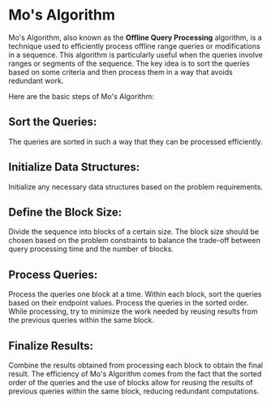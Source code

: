 # Mo's Algorithm

Mo's Algorithm, also known as the **Offline Query Processing** algorithm, is a technique used to efficiently process offline range queries or modifications in a sequence. This algorithm is particularly useful when the queries involve ranges or segments of the sequence. The key idea is to sort the queries based on some criteria and then process them in a way that avoids redundant work.

Here are the basic steps of Mo's Algorithm:

## Sort the Queries:
The queries are sorted in such a way that they can be processed efficiently.

## Initialize Data Structures:
Initialize any necessary data structures based on the problem requirements.

## Define the Block Size:
Divide the sequence into blocks of a certain size. The block size should be chosen based on the problem constraints to balance the trade-off between query processing time and the number of blocks.

## Process Queries:
Process the queries one block at a time.
Within each block, sort the queries based on their endpoint values.
Process the queries in the sorted order. While processing, try to minimize the work needed by reusing results from the previous queries within the same block.

## Finalize Results:

Combine the results obtained from processing each block to obtain the final result.
The efficiency of Mo's Algorithm comes from the fact that the sorted order of the queries and the use of blocks allow for reusing the results of previous queries within the same block, reducing redundant computations.